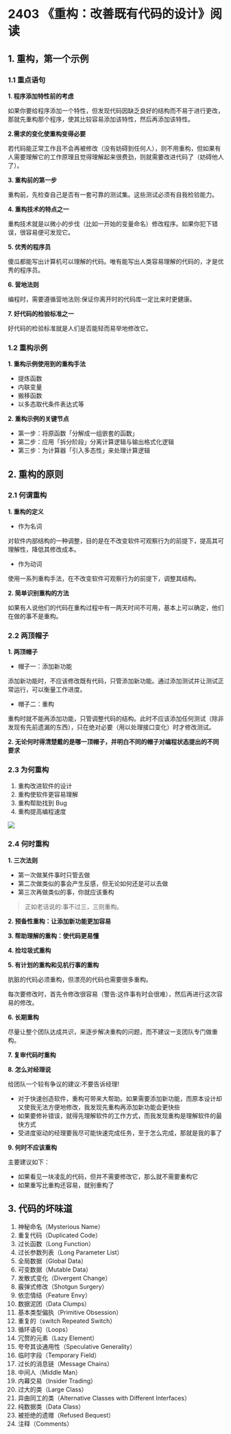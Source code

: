 
# 2403 《重构：改善既有代码的设计》阅读

## 1. 重构，第一个示例

### 1.1 重点语句

**1. 程序添加特性前的考虑**

如果你要给程序添加一个特性，但发现代码因缺乏良好的结构而不易于进行更改，那就先重构那个程序，使其比较容易添加该特性，然后再添加该特性。

**2.需求的变化使重构变得必要**

若代码能正常工作且不会再被修改（没有妨碍到任何人），则不用重构，但如果有人需要理解它的工作原理且觉得理解起来很费劲，则就需要改进代码了（妨碍他人了）。

**3. 重构前的第一步**

重构前，先检查自己是否有一套可靠的测试集。这些测试必须有自我检验能力。

**4. 重构技术的特点之一**

重构技术就是以微小的步伐（比如一开始的变量命名）修改程序。如果你犯下错误，很容易便可发现它。

**5. 优秀的程序员**

傻瓜都能写出计算机可以理解的代码。唯有能写出人类容易理解的代码的，才是优秀的程序员。

**6. 营地法则**

编程时，需要遵循营地法则:保证你离开时的代码库一定比来时更健康。

**7. 好代码的检验标准之一**

好代码的检验标准就是人们是否能轻而易举地修改它。


### 1.2 重构示例

**1. 重构示例使用到的重构手法**

- 提炼函数
- 内联变量
- 搬移函数
- 以多态取代条件表达式等

**2. 重构示例的关键节点**

- 第一步：将原函数「分解成一组嵌套的函数」
- 第二步：应用「拆分阶段」分离计算逻辑与输出格式化逻辑
- 第三步：为计算器「引入多态性」来处理计算逻辑


## 2. 重构的原则

### 2.1 何谓重构

**1. 重构的定义**

- 作为名词

对软件内部结构的一种调整，目的是在不改变软件可观察行为的前提下，提高其可理解性，降低其修改成本。

- 作为动词

使用一系列重构手法，在不改变软件可观察行为的前提下，调整其结构。


**2. 简单识别重构的方法**

如果有人说他们的代码在重构过程中有一两天时间不可用，基本上可以确定，他们在做的事不是重构。

### 2.2 两顶帽子

**1. 两顶帽子**

- 帽子一：添加新功能

添加新功能时，不应该修改既有代码，只管添加新功能。通过添加测试并让测试正常运行，可以衡量工作进度。

- 帽子二：重构

重构时就不能再添加功能，只管调整代码的结构。此时不应该添加任何测试（除非发现有先前遗漏的东西），只在绝对必要（用以处理接口变化）时才修改测试。

**2. 无论何时得清楚戴的是哪一顶帽子，并明白不同的帽子对编程状态提出的不同要求**

### 2.3 为何重构

1. 重构改进软件的设计
2. 重构使软件更容易理解
3. 重构帮助找到 Bug
4. 重构提高编程速度

![](https://img.zhengyua.cn/blog/202403201227375.png)

### 2.4 何时重构

**1. 三次法则**

- 第一次做某件事时只管去做
- 第二次做类似的事会产生反感，但无论如何还是可以去做
- 第三次再做类似的事，你就应该重构

> 正如老话说的:事不过三，三则重构。

**2. 预备性重构：让添加新功能更加容易**

**3. 帮助理解的重构：使代码更易懂**

**4. 捡垃圾式重构**

**5. 有计划的重构和见机行事的重构**

肮脏的代码必须重构，但漂亮的代码也需要很多重构。

每次要修改时，首先令修改很容易（警告:这件事有时会很难），然后再进行这次容易的修改。

**6. 长期重构**

尽量让整个团队达成共识，来逐步解决重构的问题，而不建议一支团队专门做重构。

**7. 复审代码时重构**

**8. 怎么对经理说**

给团队一个较有争议的建议:不要告诉经理!

- 对于快速创造软件，重构可带来大帮助。如果需要添加新功能，而原本设计却又使我无法方便地修改，我发现先重构再添加新功能会更快些
- 如果要修补错误，就得先理解软件的工作方式，而我发现重构是理解软件的最快方式
- 受进度驱动的经理要我尽可能快速完成任务，至于怎么完成，那就是我的事了

**9. 何时不应该重构**

主要建议如下：

- 如果看见一块凌乱的代码，但并不需要修改它，那么就不需要重构它
- 如果重写比重构还容易，就别重构了


## 3. 代码的坏味道

1. 神秘命名（Mysterious Name）
2. 重复代码（Duplicated Code）
3. 过长函数（Long Function）
4. 过长参数列表（Long Parameter List）
5. 全局数据（Global Data）
6. 可变数据（Mutable Data）
7. 发散式变化（Divergent Change）
8. 霰弹式修改（Shotgun Surgery）
9. 依恋情结（Feature Envy）
10. 数据泥团（Data Clumps）
11. 基本类型偏执（Primitive Obsession）
12. 重复的（switch Repeated Switch）
13. 循环语句（Loops）
14. 冗赘的元素（Lazy Element）
15. 夸夸其谈通用性（Speculative Generality）
16. 临时字段（Temporary Field）
17. 过长的消息链（Message Chains）
18. 中间人（Middle Man）
19. 内幕交易（Insider Trading）
20. 过大的类（Large Class）
21. 异曲同工的类（Alternative Classes with Different Interfaces）
22. 纯数据类（Data Class）
23. 被拒绝的遗赠（Refused Bequest）
24. 注释（Comments）
